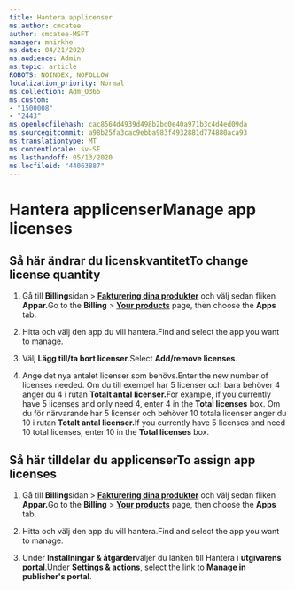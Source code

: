 ```yaml
---
title: Hantera applicenser
ms.author: cmcatee
author: cmcatee-MSFT
manager: mnirkhe
ms.date: 04/21/2020
ms.audience: Admin
ms.topic: article
ROBOTS: NOINDEX, NOFOLLOW
localization_priority: Normal
ms.collection: Adm_O365
ms.custom:
- "1500008"
- "2443"
ms.openlocfilehash: cac8564d4939d498b2bd0e40a971b3c4d4ed09da
ms.sourcegitcommit: a98b25fa3cac9ebba983f4932881d774880aca93
ms.translationtype: MT
ms.contentlocale: sv-SE
ms.lasthandoff: 05/13/2020
ms.locfileid: "44063887"
---
```

# <a name="manage-app-licenses"></a><span data-ttu-id="66752-102">Hantera applicenser</span><span class="sxs-lookup"><span data-stu-id="66752-102">Manage app licenses</span></span>

## <a name="to-change-license-quantity"></a><span data-ttu-id="66752-103">Så här ändrar du licenskvantitet</span><span class="sxs-lookup"><span data-stu-id="66752-103">To change license quantity</span></span>

1. <span data-ttu-id="66752-104">Gå till **Billing**sidan  >  **[Fakturering dina produkter](https://go.microsoft.com/fwlink/p/?linkid=842054)** och välj sedan fliken **Appar.**</span><span class="sxs-lookup"><span data-stu-id="66752-104">Go to the **Billing** > **[Your products](https://go.microsoft.com/fwlink/p/?linkid=842054)** page, then choose the **Apps** tab.</span></span>

2. <span data-ttu-id="66752-105">Hitta och välj den app du vill hantera.</span><span class="sxs-lookup"><span data-stu-id="66752-105">Find and select the app you want to manage.</span></span>  

3. <span data-ttu-id="66752-106">Välj **Lägg till/ta bort licenser**.</span><span class="sxs-lookup"><span data-stu-id="66752-106">Select **Add/remove licenses**.</span></span>

4. <span data-ttu-id="66752-107">Ange det nya antalet licenser som behövs.</span><span class="sxs-lookup"><span data-stu-id="66752-107">Enter the new number of licenses needed.</span></span> <span data-ttu-id="66752-108">Om du till exempel har 5 licenser och bara behöver 4 anger du 4 i rutan **Totalt antal licenser.**</span><span class="sxs-lookup"><span data-stu-id="66752-108">For example, if you currently have 5 licenses and only need 4, enter 4 in the **Total licenses** box.</span></span> <span data-ttu-id="66752-109">Om du för närvarande har 5 licenser och behöver 10 totala licenser anger du 10 i rutan **Totalt antal licenser.**</span><span class="sxs-lookup"><span data-stu-id="66752-109">If you currently have 5 licenses and need 10 total licenses, enter 10 in the **Total licenses** box.</span></span>

## <a name="to-assign-app-licenses"></a><span data-ttu-id="66752-110">Så här tilldelar du applicenser</span><span class="sxs-lookup"><span data-stu-id="66752-110">To assign app licenses</span></span>

1. <span data-ttu-id="66752-111">Gå till **Billing**sidan  >  **[Fakturering dina produkter](https://go.microsoft.com/fwlink/p/?linkid=842054)** och välj sedan fliken **Appar.**</span><span class="sxs-lookup"><span data-stu-id="66752-111">Go to the **Billing** > **[Your products](https://go.microsoft.com/fwlink/p/?linkid=842054)** page, then choose the **Apps** tab.</span></span>

2. <span data-ttu-id="66752-112">Hitta och välj den app du vill hantera.</span><span class="sxs-lookup"><span data-stu-id="66752-112">Find and select the app you want to manage.</span></span>  

3. <span data-ttu-id="66752-113">Under **Inställningar & åtgärder**väljer du länken till Hantera i **utgivarens portal**.</span><span class="sxs-lookup"><span data-stu-id="66752-113">Under **Settings & actions**, select the link to **Manage in publisher's portal**.</span></span>